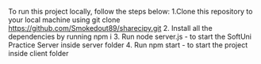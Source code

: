  To run this project locally, follow the steps below:
          1.Clone this repository to your local machine using git clone https://github.com/Smokedout89/sharecipy.git
          2. Install all the dependencies by running npm i
          3. Run node server.js - to start the SoftUni Practice Server inside server folder
          4. Run npm start - to start the project inside client folder
